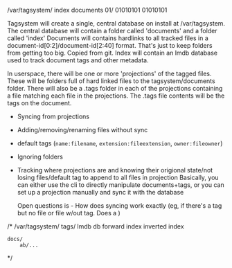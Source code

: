 




/var/tagsystem/
    index
    documents
        01/
            01010101
            01010101



Tagsystem will create a single, central database on install at /var/tagsystem. The central database will contain a folder called 'documents' and a folder called 'index'
Documents will contains hardlinks to all tracked files in a document-id[0:2]/document-id[2:40] format. That's just to keep folders from getting too big. Copied from git.
Index will contain an lmdb database used to track document tags and other metadata.


In userspace, there will be one or more 'projections' of the tagged files. These will be folders full of hard linked files to the tagsystem/documents folder.
There will also be a .tags folder in each of the projections containing a file matching each file in the projections. The .tags file contents will be the tags 
on the document. 




* Syncing from projections
* Adding/removing/renaming files without sync
* default tags (`name:filename`, `extension:fileextension`, `owner:fileowner`)
* Ignoring folders
* Tracking where projections are and knowing their origional state/not losing files/default tag to append to all files in projection
    Basically, you can either use the cli to directly manipulate documents+tags, or you can set up a projection manually and sync it with the database

    Open questions is
        - How does syncing work exactly (eg, if there's a tag but no file or file w/out tag. Does a )








/*
/var/tagsystem/
    tags/
        lmdb db
            forward index
            inverted index
            
    docs/
        ab/...
*/